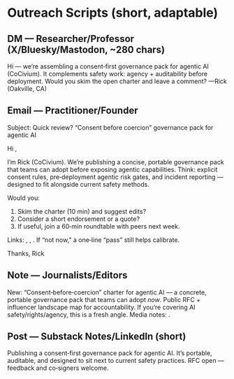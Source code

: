 # Outreach Scripts (short, adaptable)

## DM — Researcher/Professor (X/Bluesky/Mastodon, ~280 chars)
Hi <Name> — we’re assembling a consent‑first governance pack for agentic AI (CoCivium).  It complements safety work: agency + auditability before deployment.  Would you skim the open charter and leave a comment?  <short link>  —Rick (Oakville, CA)

## Email — Practitioner/Founder
Subject: Quick review? “Consent before coercion” governance pack for agentic AI

Hi <Name>,

I’m Rick (CoCivium).  We’re publishing a concise, portable governance pack that teams can adopt before exposing agentic capabilities.  Think: explicit consent rules, pre‑deployment agentic risk gates, and incident reporting — designed to fit alongside current safety methods.

Would you:
1) Skim the charter (10 min) and suggest edits?
2) Consider a short endorsement or a quote?
3) If useful, join a 60‑min roundtable with peers next week.

Links: <charter>, <FAQ>, <roundtable scheduler>.
If “not now,” a one‑line “pass” still helps calibrate.

Thanks,
Rick

## Note — Journalists/Editors
New: “Consent‑before‑coercion” charter for agentic AI — a concrete, portable governance pack that teams can adopt *now*.  Public RFC + influencer landscape map for accountability.  If you’re covering AI safety/rights/agency, this is a fresh angle.  Media notes: <press kit>.

## Post — Substack Notes/LinkedIn (short)
Publishing a consent‑first governance pack for agentic AI.  It’s portable, auditable, and designed to sit next to current safety practices.  RFC open — feedback and co‑signers welcome.  <short link>

